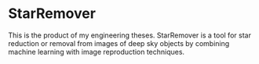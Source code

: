 # StarRemover
This is the product of my engineering theses. StarRemover is a tool for star reduction or removal from images of deep sky objects by combining machine learning with image reproduction techniques.
